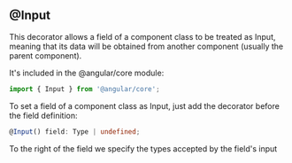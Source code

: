 ## @Input
This decorator allows a field of a component class to be treated as Input, meaning that its data will be obtained from another component (usually the parent component).

It's included in the @angular/core module:
```typescript
import { Input } from '@angular/core';
```

To set a field of a component class as Input, just add the decorator before the field definition:
```typescript
@Input() field: Type | undefined;
```

To the right of the field we specify the types accepted by the field's input